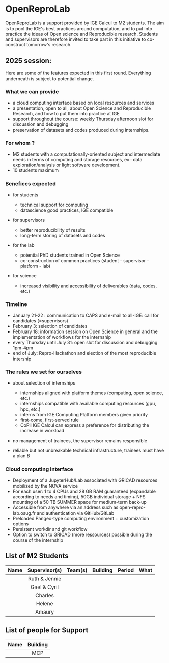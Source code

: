 # OpenReproLab

OpenReproLab is a support provided by IGE Calcul to M2 students. The aim is to pool the IGE's best practices around computation, and to put into practice the ideas of Open science and Reproducible research. Students and supervisors are therefore invited to take part in this initiative to co-construct tomorrow's research.

## 2025 session:
Here are some of the features expected in this first round. Everything underneath is subject to potential change.

### What we can provide
- a cloud computing interface based on local resources and services
- a presentation, open to all, about Open Science and Reproducible Research, and how to put them into practice at IGE
- support throughout the course: weekly Thursday afternoon slot for discussion and debugging
- preservation of datasets and codes produced during internships.

### For whom ?
- M2 students with a computationally-oriented subject and intermediate needs in terms of computing and storage resources, ex : data exploration/analysis or light software development.
- 10 students maximum

### Benefices expected
- for students
  - technical support for computing
  - datascience good practices, IGE compatible

- for supervisors
  - better reproducibility of results
  - long-term storing of datasets and codes
 
- for the lab
  - potential PhD students trained in Open Science
  - co-construction of common practices (student - supervisor - platform - lab)
 
- for science
  - increased visibility and accessibility of deliverables (data, codes, etc.)
 
### Timeline
- January 21-22 : communication to CAPS and e-mail to all-IGE: call for candidates (=supervisors)
- February 3: selection of candidates
- February 18: information session on Open Science in general and the implementation of workflows for the internship
- every Thursday until July 31: open slot for discussion and debugging 1pm-4pm
- end of July: Repro-Hackathon and election of the most reproducible intership

### The rules we set for ourselves
- about selection of internships
  - internships aligned with platform themes (computing, open science, etc.)
  - internships compatible with available computing resources (gpu, hpc, etc.)
  - interns from IGE Computing Platform members given priority
  - first-come, first-served rule
  - CoPil IGE Calcul can express a preference for distributing the increase in workload

- no management of trainees, the supervisor remains responsible
- reliable but not unbreakable technical infrastructure, trainees must have a plan B

### Cloud computing interface
- Deployment of a JupyterHub/Lab associated with GRICAD resources mobilized by the NOVA service
- For each user: 1 to 4 CPUs and 28 GB RAM guaranteed (expandable according to needs and timing), 50GB individual storage + NFS mounting of a 50 TB SUMMER space for medium-term back-up 
- Accessible from anywhere via an address such as open-repro-lab.osug.fr and authentication via GitHub/GitLab
- Preloaded Pangeo-type computing environment + customization options 
- Persistent workdir and git workflow  
- Option to switch to GRICAD (more ressources) possible during the course of the internship

##  List of M2 Students

|   Name       |  Supervisor(s)     |  Team(s)           |  Building          |    Period    | What                                   |
| -------------|:-----------------:|:----------------:|:------------------:|:------------:|:--------------------------------------:|
|              | Ruth & Jennie     |                  |                 |              |                                       |
|              | Gael & Cyril      |                  |                 |              |                                       |
|              | Charles           |                  |                 |              |                                       |
|              | Helene            |                  |                 |              |                                       |
|              | Amaury            |                  |                 |              |                                       |

##  List of people for Support

|   Name       |      Building             |
| -------------|:-------------------------:|
|              |          MCP              | 

